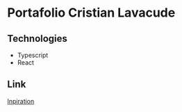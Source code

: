 # Portafolio Cristian Lavacude

## Technologies

- Typescript
- React


## Link
[Inpiration](https://www.youtube.com/watch?v=3HNyXCPDQ7Q)
